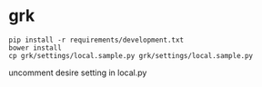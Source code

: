 # grk

~~~~
pip install -r requirements/development.txt
bower install
cp grk/settings/local.sample.py grk/settings/local.sample.py
~~~~
uncomment desire setting in local.py